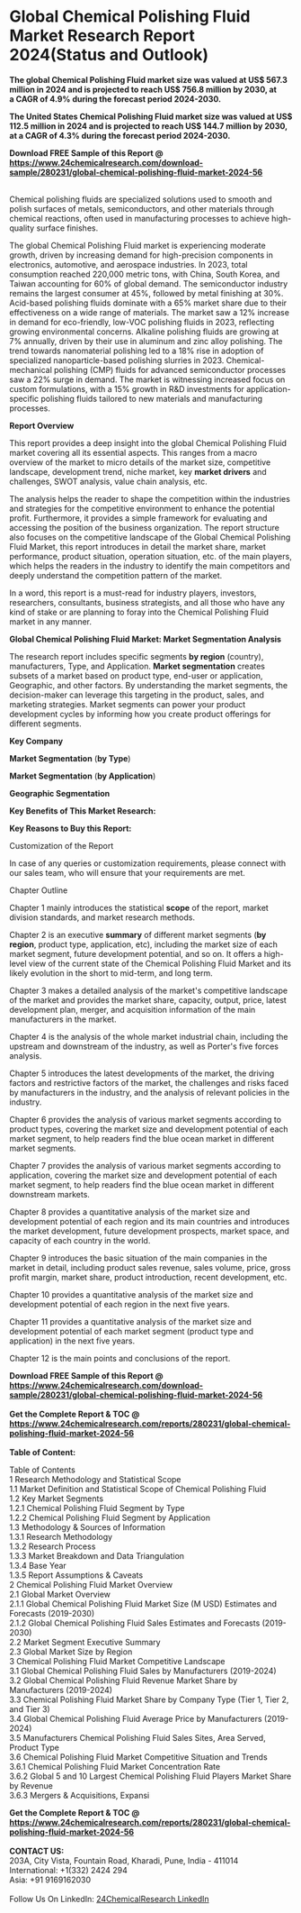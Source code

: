 <h1>Global Chemical Polishing Fluid Market Research Report 2024(Status and Outlook)</h1><p><strong>The global Chemical Polishing Fluid market size was valued at US$ 567.3 million in 2024 and is projected to reach US$ 756.8 million by 2030, at a CAGR of 4.9% during the forecast period 2024-2030.</strong></p><p>
</p><p><strong>The United States Chemical Polishing Fluid market size was valued at US$ 112.5 million in 2024 and is projected to reach US$ 144.7 million by 2030, at a CAGR of 4.3% during the forecast period 2024-2030.</strong></p><div><b>Download FREE Sample of this Report @ 
            <a href="https://www.24chemicalresearch.com/download-sample/280231/global-chemical-polishing-fluid-market-2024-56">
            https://www.24chemicalresearch.com/download-sample/280231/global-chemical-polishing-fluid-market-2024-56</a></b></div><br><p>
</p><p>Chemical polishing fluids are specialized solutions used to smooth and polish surfaces of metals, semiconductors, and other materials through chemical reactions, often used in manufacturing processes to achieve high-quality surface finishes.</p><p>
</p><p>The global Chemical Polishing Fluid market is experiencing moderate growth, driven by increasing demand for high-precision components in electronics, automotive, and aerospace industries. In 2023, total consumption reached 220,000 metric tons, with China, South Korea, and Taiwan accounting for 60% of global demand. The semiconductor industry remains the largest consumer at 45%, followed by metal finishing at 30%. Acid-based polishing fluids dominate with a 65% market share due to their effectiveness on a wide range of materials. The market saw a 12% increase in demand for eco-friendly, low-VOC polishing fluids in 2023, reflecting growing environmental concerns. Alkaline polishing fluids are growing at 7% annually, driven by their use in aluminum and zinc alloy polishing. The trend towards nanomaterial polishing led to a 18% rise in adoption of specialized nanoparticle-based polishing slurries in 2023. Chemical-mechanical polishing (CMP) fluids for advanced semiconductor processes saw a 22% surge in demand. The market is witnessing increased focus on custom formulations, with a 15% growth in R&amp;D investments for application-specific polishing fluids tailored to new materials and manufacturing processes.</p><p>
</p><p><strong>Report Overview</strong></p><p>
</p><p></p><p>
</p><p>This report provides a deep insight into the global Chemical Polishing Fluid market covering all its essential aspects. This ranges from a macro overview of the market to micro details of the market size, competitive landscape, development trend, niche market, key <strong>market drivers</strong> and challenges, SWOT analysis, value chain analysis, etc.</p><p>
</p><p>The analysis helps the reader to shape the competition within the industries and strategies for the competitive environment to enhance the potential profit. Furthermore, it provides a simple framework for evaluating and accessing the position of the business organization. The report structure also focuses on the competitive landscape of the Global Chemical Polishing Fluid Market, this report introduces in detail the market share, market performance, product situation, operation situation, etc. of the main players, which helps the readers in the industry to identify the main competitors and deeply understand the competition pattern of the market.</p><p>
</p><p>In a word, this report is a must-read for industry players, investors, researchers, consultants, business strategists, and all those who have any kind of stake or are planning to foray into the Chemical Polishing Fluid market in any manner.</p><p>
</p><p><strong>Global Chemical Polishing Fluid Market: Market Segmentation Analysis</strong></p><p>
</p><p>The research report includes specific segments <strong>by region</strong> (country), manufacturers, Type, and Application. <strong>Market segmentation</strong> creates subsets of a market based on product type, end-user or application, Geographic, and other factors. By understanding the market segments, the decision-maker can leverage this targeting in the product, sales, and marketing strategies. Market segments can power your product development cycles by informing how you create product offerings for different segments.</p><p>
</p><p><strong>Key Company</strong></p><p>
</p><p>
</p><p><strong>Market Segmentation</strong> (<strong>by Type</strong>)</p><p>
</p><p>
</p><p><strong>Market Segmentation</strong> (<strong>by Application</strong>)</p><p>
</p><p>
</p><p><strong>Geographic Segmentation</strong></p><p>
</p><p>
</p><p><strong>Key Benefits of This Market Research:</strong></p><p>
</p><p>
</p><p><strong>Key Reasons to Buy this Report:</strong></p><p>
</p><p>
</p><p>Customization of the Report</p><p>
</p><p>In case of any queries or customization requirements, please connect with our sales team, who will ensure that your requirements are met.</p><p>
</p><p>Chapter Outline</p><p>
</p><p>Chapter 1 mainly introduces the statistical <strong>scope</strong> of the report, market division standards, and market research methods.</p><p>
</p><p>Chapter 2 is an executive <strong>summary</strong> of different market segments (<strong>by region</strong>, product type, application, etc), including the market size of each market segment, future development potential, and so on. It offers a high-level view of the current state of the Chemical Polishing Fluid Market and its likely evolution in the short to mid-term, and long term.</p><p>
</p><p>Chapter 3 makes a detailed analysis of the market's competitive landscape of the market and provides the market share, capacity, output, price, latest development plan, merger, and acquisition information of the main manufacturers in the market.</p><p>
</p><p>Chapter 4 is the analysis of the whole market industrial chain, including the upstream and downstream of the industry, as well as Porter's five forces analysis.</p><p>
</p><p>Chapter 5 introduces the latest developments of the market, the driving factors and restrictive factors of the market, the challenges and risks faced by manufacturers in the industry, and the analysis of relevant policies in the industry.</p><p>
</p><p>Chapter 6 provides the analysis of various market segments according to product types, covering the market size and development potential of each market segment, to help readers find the blue ocean market in different market segments.</p><p>
</p><p>Chapter 7 provides the analysis of various market segments according to application, covering the market size and development potential of each market segment, to help readers find the blue ocean market in different downstream markets.</p><p>
</p><p>Chapter 8 provides a quantitative analysis of the market size and development potential of each region and its main countries and introduces the market development, future development prospects, market space, and capacity of each country in the world.</p><p>
</p><p>Chapter 9 introduces the basic situation of the main companies in the market in detail, including product sales revenue, sales volume, price, gross profit margin, market share, product introduction, recent development, etc.</p><p>
</p><p>Chapter 10 provides a quantitative analysis of the market size and development potential of each region in the next five years.</p><p>
</p><p>Chapter 11 provides a quantitative analysis of the market size and development potential of each market segment (product type and application) in the next five years.</p><p>
</p><p>Chapter 12 is the main points and conclusions of the report.</p><div><b>Download FREE Sample of this Report @ 
            <a href="https://www.24chemicalresearch.com/download-sample/280231/global-chemical-polishing-fluid-market-2024-56">
            https://www.24chemicalresearch.com/download-sample/280231/global-chemical-polishing-fluid-market-2024-56</a></b></div><br><div><b>Get the Complete Report & TOC @ 
            <a href="https://www.24chemicalresearch.com/reports/280231/global-chemical-polishing-fluid-market-2024-56">
            https://www.24chemicalresearch.com/reports/280231/global-chemical-polishing-fluid-market-2024-56</a></b></div><br>
            <b>Table of Content:</b><p>Table of Contents<br />
 1 Research Methodology and Statistical Scope<br />
 1.1 Market Definition and Statistical Scope of Chemical Polishing Fluid<br />
 1.2 Key Market Segments<br />
 1.2.1 Chemical Polishing Fluid Segment by Type<br />
 1.2.2 Chemical Polishing Fluid Segment by Application<br />
 1.3 Methodology & Sources of Information<br />
 1.3.1 Research Methodology<br />
 1.3.2 Research Process<br />
 1.3.3 Market Breakdown and Data Triangulation<br />
 1.3.4 Base Year<br />
 1.3.5 Report Assumptions & Caveats<br />
 2 Chemical Polishing Fluid Market Overview<br />
 2.1 Global Market Overview<br />
 2.1.1 Global Chemical Polishing Fluid Market Size (M USD) Estimates and Forecasts (2019-2030)<br />
 2.1.2 Global Chemical Polishing Fluid Sales Estimates and Forecasts (2019-2030)<br />
 2.2 Market Segment Executive Summary<br />
 2.3 Global Market Size by Region<br />
 3 Chemical Polishing Fluid Market Competitive Landscape<br />
 3.1 Global Chemical Polishing Fluid Sales by Manufacturers (2019-2024)<br />
 3.2 Global Chemical Polishing Fluid Revenue Market Share by Manufacturers (2019-2024)<br />
 3.3 Chemical Polishing Fluid Market Share by Company Type (Tier 1, Tier 2, and Tier 3)<br />
 3.4 Global Chemical Polishing Fluid Average Price by Manufacturers (2019-2024)<br />
 3.5 Manufacturers Chemical Polishing Fluid Sales Sites, Area Served, Product Type<br />
 3.6 Chemical Polishing Fluid Market Competitive Situation and Trends<br />
 3.6.1 Chemical Polishing Fluid Market Concentration Rate<br />
 3.6.2 Global 5 and 10 Largest Chemical Polishing Fluid Players Market Share by Revenue<br />
 3.6.3 Mergers & Acquisitions, Expansi</p><div><b>Get the Complete Report & TOC @ 
            <a href="https://www.24chemicalresearch.com/reports/280231/global-chemical-polishing-fluid-market-2024-56">
            https://www.24chemicalresearch.com/reports/280231/global-chemical-polishing-fluid-market-2024-56</a></b></div><br><b>CONTACT US:</b><br>
            203A, City Vista, Fountain Road, Kharadi, Pune, India - 411014<br>
            International: +1(332) 2424 294<br>
            Asia: +91 9169162030 <br><br>
            Follow Us On LinkedIn: <a href="https://www.linkedin.com/company/24chemicalresearch/">24ChemicalResearch LinkedIn</a>